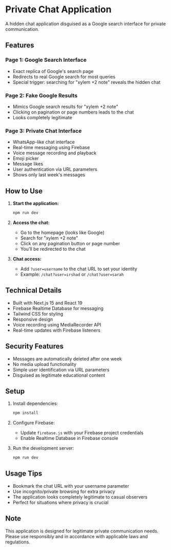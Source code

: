 # Private Chat Application

A hidden chat application disguised as a Google search interface for private communication.

## Features

### Page 1: Google Search Interface
- Exact replica of Google's search page
- Redirects to real Google search for most queries
- Special trigger: searching for "xylem +2 note" reveals the hidden chat

### Page 2: Fake Google Results
- Mimics Google search results for "xylem +2 note"
- Clicking on pagination or page numbers leads to the chat
- Looks completely legitimate

### Page 3: Private Chat Interface
- WhatsApp-like chat interface
- Real-time messaging using Firebase
- Voice message recording and playback
- Emoji picker
- Message likes
- User authentication via URL parameters
- Shows only last week's messages

## How to Use

1. **Start the application:**
   ```bash
   npm run dev
   ```

2. **Access the chat:**
   - Go to the homepage (looks like Google)
   - Search for "xylem +2 note"
   - Click on any pagination button or page number
   - You'll be redirected to the chat

3. **Chat access:**
   - Add `?user=username` to the chat URL to set your identity
   - Example: `/chat?user=irshad` or `/chat?user=sarah`

## Technical Details

- Built with Next.js 15 and React 19
- Firebase Realtime Database for messaging
- Tailwind CSS for styling
- Responsive design
- Voice recording using MediaRecorder API
- Real-time updates with Firebase listeners

## Security Features

- Messages are automatically deleted after one week
- No media upload functionality
- Simple user identification via URL parameters
- Disguised as legitimate educational content

## Setup

1. Install dependencies:
   ```bash
   npm install
   ```

2. Configure Firebase:
   - Update `firebase.js` with your Firebase project credentials
   - Enable Realtime Database in Firebase console

3. Run the development server:
   ```bash
   npm run dev
   ```

## Usage Tips

- Bookmark the chat URL with your username parameter
- Use incognito/private browsing for extra privacy
- The application looks completely legitimate to casual observers
- Perfect for situations where privacy is crucial

## Note

This application is designed for legitimate private communication needs. Please use responsibly and in accordance with applicable laws and regulations.
